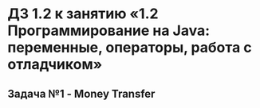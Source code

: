 # ДЗ 1.2 к занятию «1.2 Программирование на Java: переменные, операторы, работа с отладчиком»
## Задача №1 - Money Transfer
